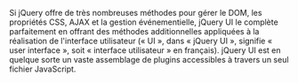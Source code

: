 Si jQuery offre de très nombreuses méthodes pour gérer le DOM, les propriétés CSS, AJAX et la gestion événementielle, jQuery UI le complète parfaitement en offrant des méthodes additionnelles appliquées à la réalisation de l'interface utilisateur (« UI », dans « jQuery UI », signifie « user interface », soit « interface utilisateur » en français). jQuery UI est en quelque sorte un vaste assemblage de plugins accessibles à travers un seul fichier JavaScript.
